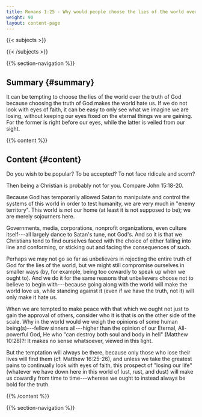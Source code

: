 ```yaml
---
title: Romans 1:25 - Why would people choose the lies of the world over the truth of God?
weight: 90
layout: content-page
---
```


{{< subjects >}}

{{< /subjects >}}

{{% section-navigation %}}

<!-- ## Video {#video}

{{% video
src=""

playlist=""

video=""

audio=""

slides="https://bibledocs.org/slides/"
%}} -->

## Summary {#summary}

It can be tempting to choose the lies of the world over the truth of God because choosing the truth of God makes the world hate us. If we do not look with eyes of faith, it can be easy to only see what we imagine we are losing, without keeping our eyes fixed on the eternal things we are gaining. For the former is right before our eyes, while the latter is veiled from our sight.

<!-- ## Timestamps {#timestamps} -->

{{% content %}}

## Content {#content}

<!-- --- -->

Do you wish to be popular? To be accepted? To not face ridicule and scorn?

Then being a Christian is probably not for you. Compare John 15:18-20.

Because God has temporarily allowed Satan to manipulate and control the systems of this world in order to test humanity, we are very much in "enemy territory". This world is not our home (at least it is not supposed to be); we are merely sojourners here.

Governments, media, corporations, nonprofit organizations, even culture itself---all largely dance to Satan's tune, not God's. And so it is that we Christians tend to find ourselves faced with the choice of either falling into line and conforming, or sticking out and facing the consequences of such.

Perhaps we may not go so far as unbelievers in rejecting the entire truth of God for the lies of the world, but we might still compromise ourselves in smaller ways (by, for example, being too cowardly to speak up when we ought to). And we do it for the same reasons that unbelievers choose not to believe to begin with---because going along with the world will make the world love us, while standing against it (even if we have the truth, not it) will only make it hate us.

When we are tempted to make peace with that which we ought not just to gain the approval of others, consider who it is that is on the other side of the scale. Why in the world would we weigh the opinions of some human being(s)---fellow sinners all---higher than the opinion of our Eternal, All-powerful God, He who "can destroy both soul and body in hell" (Matthew 10:28)?! It makes no sense whatsoever, viewed in this light.

But the temptation will always be there, because only those who lose their lives will find them (cf. Matthew 16:25-26), and unless we take the greatest pains to continually look with eyes of faith, this prospect of "losing our life" (whatever we have down here in this world of lust, rust, and dust) will make us cowardly from time to time---whereas we ought to instead always be bold for the truth.

{{% /content %}}


<!-- {{% transcript %}}

## Video/audio transcript {#video-audio-transcript}



{{% /transcript %}} -->

{{% section-navigation %}}
